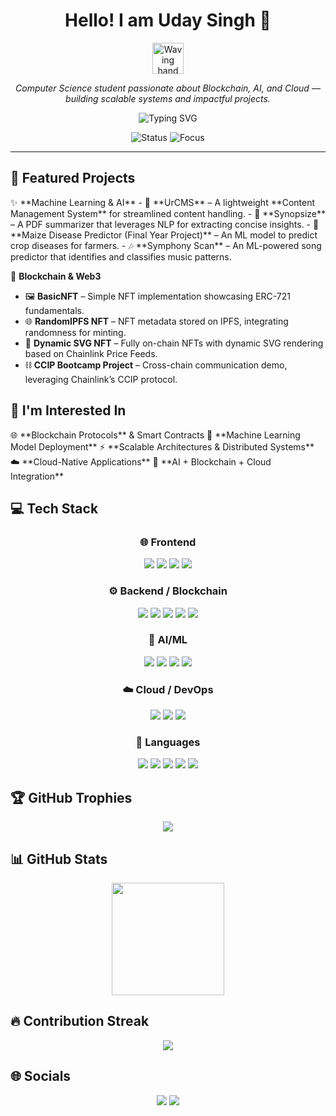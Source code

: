 <div align="center">

# Hello! I am Uday Singh 👋  

<p align="center">
  <img src="https://media.giphy.com/media/hvRJCLFzcasrR4ia7z/giphy.gif" width="50px" alt="Waving hand"/>
</p>

<p align="center">
  <em>Computer Science student passionate about Blockchain, AI, and Cloud — building scalable systems and impactful projects.</em>
</p>

<p align="center">
  <img src="https://readme-typing-svg.herokuapp.com?font=Fira+Code&weight=500&size=22&pause=1000&color=36BCF7&center=true&vCenter=true&width=550&lines=🔗+Blockchain+%26+Smart+Contracts;🤖+AI+%26+Machine+Learning;☁️+Cloud+%26+Scalable+Systems;🚀+Always+Learning+and+Building" alt="Typing SVG" />
</p>

<p align="center">
  <img src="https://img.shields.io/badge/Status-Open_for_collaboration-brightgreen?style=for-the-badge&logo=github" alt="Status" />
  <img src="https://img.shields.io/badge/Focus-Blockchain_|_AI_|_Cloud-blue?style=for-the-badge&logo=ethereum" alt="Focus" />
</p>

</div>

<hr>

## 🔭 Featured Projects  

<div>
  ✨ **Machine Learning & AI**  
  - 🚀 **UrCMS** – A lightweight **Content Management System** for streamlined content handling.  
  - 📑 **Synopsize** – A PDF summarizer that leverages NLP for extracting concise insights.  
  - 🌽 **Maize Disease Predictor (Final Year Project)** – An ML model to predict crop diseases for farmers.  
  - 🎶 **Symphony Scan** – An ML-powered song predictor that identifies and classifies music patterns.  

  🔗 **Blockchain & Web3**  
  - 🖼 **BasicNFT** – Simple NFT implementation showcasing ERC-721 fundamentals.  
  - 🌐 **RandomIPFS NFT** – NFT metadata stored on IPFS, integrating randomness for minting.  
  - 🎨 **Dynamic SVG NFT** – Fully on-chain NFTs with dynamic SVG rendering based on Chainlink Price Feeds.  
  - ⛓ **CCIP Bootcamp Project** – Cross-chain communication demo, leveraging Chainlink’s CCIP protocol.  
</div>



## 👀 I'm Interested In  

<div>
  🌐 **Blockchain Protocols** & Smart Contracts  
  🤖 **Machine Learning Model Deployment**  
  ⚡ **Scalable Architectures & Distributed Systems**  
  ☁️ **Cloud-Native Applications**  
  🔗 **AI + Blockchain + Cloud Integration**  
</div>


## 💻 Tech Stack  

<div align="center">

  ### 🌐 Frontend  
  <img src="https://img.shields.io/badge/-React-05122A?style=for-the-badge&logo=react&logoColor=61DAFB"> 
  <img src="https://img.shields.io/badge/-Next.js-05122A?style=for-the-badge&logo=nextdotjs&logoColor=white"> 
  <img src="https://img.shields.io/badge/-TailwindCSS-05122A?style=for-the-badge&logo=tailwindcss&logoColor=38B2AC"> 
  <img src="https://img.shields.io/badge/-ThreeJs-05122A?style=for-the-badge&logo=threejs&logoColor=38B2AC"> 

  ### ⚙️ Backend / Blockchain  
  <img src="https://img.shields.io/badge/-Node.js-05122A?style=for-the-badge&logo=node.js&logoColor=339933"> 
  <img src="https://img.shields.io/badge/-Express-05122A?style=for-the-badge&logo=express&logoColor=white"> 
  <img src="https://img.shields.io/badge/-Solidity-05122A?style=for-the-badge&logo=solidity&logoColor=white"> 
  <img src="https://img.shields.io/badge/-Hardhat-05122A?style=for-the-badge&logo=ethereum&logoColor=yellow"> 
  <img src="https://img.shields.io/badge/-Ethers.js-05122A?style=for-the-badge&logo=ethereum&logoColor=blue"> 

  ### 🤖 AI/ML  
  <img src="https://img.shields.io/badge/-Python-05122A?style=for-the-badge&logo=python&logoColor=FFD43B"> 
  <img src="https://img.shields.io/badge/-scikit--learn-05122A?style=for-the-badge&logo=scikitlearn&logoColor=orange"> 
  <img src="https://img.shields.io/badge/-YOLOv8-05122A?style=for-the-badge&logo=opencv&logoColor=white"> 
  <img src="https://img.shields.io/badge/-NLP_(LayoutLMv2_+_RAG)-05122A?style=for-the-badge&logo=huggingface&logoColor=yellow"> 

  ### ☁️ Cloud / DevOps  
  <img src="https://img.shields.io/badge/-AWS-05122A?style=for-the-badge&logo=amazonaws&logoColor=FF9900"> 
  <img src="https://img.shields.io/badge/-Vercel-05122A?style=for-the-badge&logo=vercel&logoColor=white"> 
  <img src="https://img.shields.io/badge/-Docker-05122A?style=for-the-badge&logo=docker&logoColor=2496ED"> 

  ### 💬 Languages  
  <img src="https://img.shields.io/badge/-JavaScript-05122A?style=for-the-badge&logo=javascript&logoColor=F7DF1E"> 
  <img src="https://img.shields.io/badge/-TypeScript-05122A?style=for-the-badge&logo=typescript&logoColor=3178C6"> 
  <img src="https://img.shields.io/badge/-C++-05122A?style=for-the-badge&logo=cplusplus&logoColor=00599C"> 
  <img src="https://img.shields.io/badge/-Java-05122A?style=for-the-badge&logo=java&logoColor=red"> 
  <img src="https://img.shields.io/badge/-Solidity-05122A?style=for-the-badge&logo=solidity&logoColor=red"> 

</div>

## 🏆 GitHub Trophies  

<div align="center">
  <img src="https://github-profile-trophy.vercel.app/?username=UdaySingh131105&theme=algolia&column=7&margin-w=15&margin-h=15" />
</div>

## 📊 GitHub Stats  

<div align="center">
  <img height="180em" src="https://github-readme-stats.vercel.app/api?username=UdaySingh131105&show_icons=true&theme=tokyonight&include_all_commits=true&count_private=true"/>
</div>

## 🔥 Contribution Streak  

<div align="center">
  <img src="https://github-readme-streak-stats.herokuapp.com/?user=UdaySingh131105&theme=tokyonight&hide_border=false" />
</div>

## 🌐 Socials  

<div align="center">
  <a href="https://github.com/udaysingh13112005"><img src="https://img.shields.io/badge/github-%23121011.svg?style=for-the-badge&logo=github&logoColor=white"></a> 
  <a href="https://www.linkedin.com/in/udaysingh13112005/"><img src="https://img.shields.io/badge/linkedin-%230077B5.svg?style=for-the-badge&logo=linkedin&logoColor=white"></a> 
</div>
